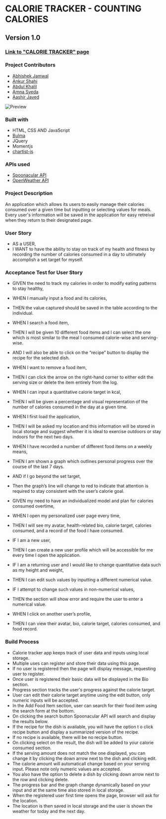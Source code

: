 # CALORIE TRACKER - COUNTING CALORIES
## Version 1.0
### [Link to "CALORIE TRACKER" page](https://uot-project-grp.github.io/project01-calorie-tracker/)

### Project Contributors
* [Abhishek Jamwal](https://github.com/jamwalab)
* [Ankur Shahi](https://github.com/ankurshahi80)
* [Abdul Khalil](https://github.com/absk786)
* [Amna Syeda](https://github.com/amnasyeda)
* [Aashir Javed](https://github.com/aashir104)

![Preview](./assets/images/preview.gif)

### Built with
* HTML, CSS AND JavaScript
* [Bulma](https://bulma.io/)
* JQuery
* Momentjs
* [chartist-js](https://github.com/gionkunz/chartist-js)

### APIs used
* [Spoonacular API](https://spoonacular.com/food-api)
* [OpenWeather API](https://openweathermap.org/api)

### Project Description
An application which allows its users to easily manage their calories consumed over a given time but inputting or selecting values for meals. Every user's information will be saved in the application for easy retreival when they return to their designated page. 

### User Story 
* AS a USER, 
* I WANT to have the ability to stay on track of my health and fitness by recording the number of calories consumed in a day to ultimately accomplish a set target for myself.  

### Acceptance Test for User Story 
* GIVEN the need to track my calories in order to modify eating patterns to stay healthy, 
* WHEN I manually input a food and its calories,
* THEN the value captured should be saved in the table according to the individual. 
* WHEN I search a food item,
* THEN I will be given 10 different food items and I can select the one which is most similar to the meal I consumed calorie-wise and serving-wise.
* AND I will also be able to click on the “recipe” button to display the recipe for the selected dish. 
* WHEN I want to remove a food item,
* THEN I can click the arrow on the right-hand corner to either edit the serving size or delete the item entirely from the log. 
* WHEN I can input a quantitative calorie target in kcal, 
* THEN I will be given a percentage and visual representation of the number of calories consumed in the day at a given time. 
* WHEN I first load the application,
* THEN I will be asked my location and this information will be stored in local storage and suggest whether it is ideal to exercise outdoors or stay indoors for the next two days.
* WHEN I have recorded a number of different food items on a weekly means,
* THEN I am shown a graph which outlines personal progress over the course of the last 7 days.
* AND if I go beyond the set target, 
* Then the graph’s line will change to red to indicate that attention is required to stay consistent with the user’s calorie goal. 

* GIVEN my need to have an individualized model and plan for calories consumed overtime,
* WHEN I open my personalized user page every time, 
* THEN I will see my avatar, health-related bio, calorie target, calories consumed, and a record of the food I have consumed. 
* IF I am a new user,
* THEN I can create a new user profile which will be accessible for me every time I open the application.
* IF I am a returning user and I would like to change quantitative data such as my height and weight, 
* THEN I can edit such values by inputting a different numerical value.
* IF I attempt to change such values in non-numerical values, 
* THEN the section will show error and require the user to enter a numerical value.
* WHEN I click on another user’s profile,
* THEN I can view their avatar, bio, calorie target, calories consumed, and food record. 

### Build Process
* Calorie tracker app keeps track of user data and inputs using local storage.
* Multiple uses can register and store their data using this page.
* If no user is registered then the page will display message, requesting user to register.
* Once user is registered their basic data will be displayed in the Bio section.
* Progress section tracks the user's progress against the calorie target.
* User can edit their calorie target anytime using the edit button, only numeric inputs will be accepted.
* In the Add Food Item section, user can search for their food item using the search form at the bottom.
* On clicking the search button Spoonacular API will search and display the results below.
* If the recipe for the dish is available, you will have the option t o click recipe button and display a summarized version of the recipe.
* If no recipe is available, there will be no recipe button.
* On clicking select on the result, the dish will be added to your calorie consumed section.
* If the serving amount does not match the one displayed, you can change it by clicking the down arrow next to the dish and clicking edit.
* The calorie amount will automaticall change based on your serving input. Please note only numeric values are accepted.
* You also have the option to delete a dish by clicking down arrow next to the row and clicking delete.
* The progress bar and the graph change dynamically based on your input and at the same time also stored in local storage.
* When the registered user first time opens the page, browser will ask for the location.
* The location is then saved in local storage and the user is shown the weather for today and the next day.